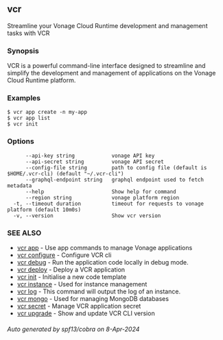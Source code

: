 ## vcr

Streamline your Vonage Cloud Runtime development and management tasks with VCR

### Synopsis

VCR is a powerful command-line interface designed to streamline
and simplify the development and management of applications on 
the Vonage Cloud Runtime platform.


### Examples

```
$ vcr app create -n my-app
$ vcr app list
$ vcr init

```

### Options

```
      --api-key string            vonage API key
      --api-secret string         vonage API secret
      --config-file string        path to config file (default is $HOME/.vcr-cli) (default "~/.vcr-cli")
      --graphql-endpoint string   graphql endpoint used to fetch metadata
      --help                      Show help for command
      --region string             vonage platform region
  -t, --timeout duration          timeout for requests to vonage platform (default 10m0s)
  -v, --version                   Show vcr version
```

### SEE ALSO

* [vcr app](vcr_app.md)	 - Use app commands to manage Vonage applications
* [vcr configure](vcr_configure.md)	 - Configure VCR cli
* [vcr debug](vcr_debug.md)	 - Run the application code locally in debug mode.
* [vcr deploy](vcr_deploy.md)	 - Deploy a VCR application
* [vcr init](vcr_init.md)	 - Initialise a new code template
* [vcr instance](vcr_instance.md)	 - Used for instance management
* [vcr log](vcr_log.md)	 - This command will output the log of an instance.
* [vcr mongo](vcr_mongo.md)	 - Used for managing MongoDB databases
* [vcr secret](vcr_secret.md)	 - Manage VCR application secret
* [vcr upgrade](vcr_upgrade.md)	 - Show and update VCR CLI version

###### Auto generated by spf13/cobra on 8-Apr-2024
